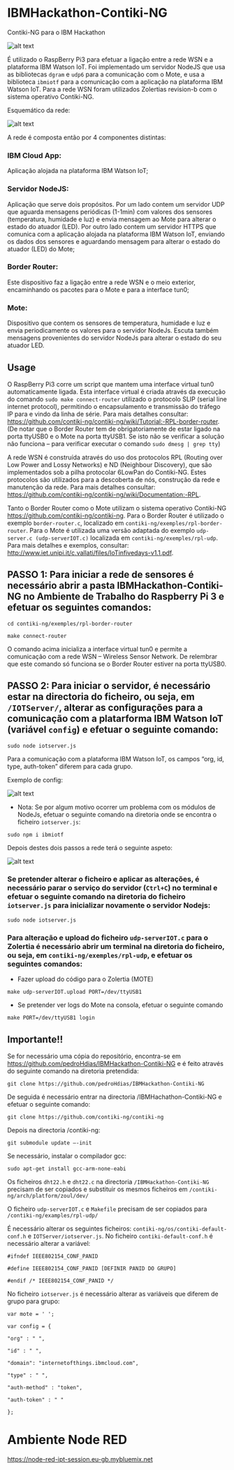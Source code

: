 # IBMHackathon-Contiki-NG
Contiki-NG para o IBM Hackathon

![alt text](https://github.com/pedroHdias/IBMHackathon-Contiki-NG/blob/master/imgs/icon.png)

É utilizado o RaspBerry Pi3 para efetuar a ligação entre a rede WSN e a plataforma IBM Watson IoT. Foi implementado um servidor NodeJS que usa as bibliotecas `dgram` e `udp6` para a comunicação com o Mote, e usa a biblioteca `ibmiotf` para a comunicação com a aplicação na plataforma IBM Watson IoT. Para a rede WSN foram utilizados Zolertias revision-b com o sistema operativo Contiki-NG.

Esquemático da rede:

![alt text](https://github.com/pedroHdias/IBMHackathon-Contiki-NG/blob/master/imgs/esquema_rede.png)

A rede é composta então por 4 componentes distintas:

### IBM Cloud App:

Aplicação alojada na plataforma IBM Watson IoT;

### Servidor NodeJS:

Aplicação que serve dois propósitos. Por um lado contem um servidor UDP que aguarda mensagens periódicas (1-1min) com valores dos sensores (temperatura, humidade e luz) e envia mensagem ao Mote para alterar o estado do atuador (LED). Por outro lado contem um servidor HTTPS que comunica com a aplicação alojada na plataforma IBM Watson IoT, enviando os dados dos sensores e aguardando mensagem para alterar o estado do atuador (LED) do Mote;

### Border Router:

Este dispositivo faz a ligação entre a rede WSN e o meio exterior, encaminhando os pacotes para o Mote e para a interface tun0;

### Mote:

Dispositivo que contem os sensores de temperatura, humidade e luz e envia periodicamente os valores para o servidor NodeJs. Escuta também mensagens provenientes do servidor NodeJs para alterar o estado do seu atuador LED. 

## Usage

O RaspBerry Pi3 corre um script que mantem uma interface virtual tun0 automaticamente ligada. Esta interface virtual é criada através da execução do comando `sudo make connect-router` utilizado o protocolo SLIP (serial line internet protocol), permitindo o encapsulamento e transmissão do tráfego IP para e vindo da linha de série. Para mais detalhes consultar: https://github.com/contiki-ng/contiki-ng/wiki/Tutorial:-RPL-border-router. (De notar que o Border Router tem de obrigatoriamente de estar ligado na porta ttyUSB0 e o Mote na porta ttyUSB1. Se isto não se verificar a solução não funciona – para verificar executar o comando `sudo dmesg | grep tty`)

A rede WSN é construída através do uso dos protocolos RPL (Routing over Low Power and Lossy Networks) e ND (Neighbour Discovery), que são implementados sob a pilha protocolar 6LowPan do Contiki-NG. Estes protocolos são utilizados para a descoberta de nós, construção da rede e manutenção da rede. Para mais detalhes consultar: https://github.com/contiki-ng/contiki-ng/wiki/Documentation:-RPL.

Tanto o Border Router como o Mote utilizam o sistema operativo Contiki-NG https://github.com/contiki-ng/contiki-ng. Para o Border Router é utilizado o exemplo `border-router.c`, localizado em `contiki-ng/exemples/rpl-border-router`. Para o Mote é utilizada uma versão adaptada do exemplo `udp-server.c (udp-serverIOT.c)` localizada em `contiki-ng/exemples/rpl-udp`. Para mais detalhes e exemplos, consultar: http://www.iet.unipi.it/c.vallati/files/IoTinfivedays-v1.1.pdf.

## PASSO 1: Para iniciar a rede de sensores é necessário abrir a pasta IBMHackathon-Contiki-NG no Ambiente de Trabalho do Raspberry Pi 3 e efetuar os seguintes comandos:

`cd contiki-ng/exemples/rpl-border-router`

`make connect-router`

O comando acima inicializa a interface virtual tun0 e permite a comunicação com a rede WSN – Wireless Sensor Network. De relembrar que este comando só funciona se o Border Router estiver na porta ttyUSB0.

## PASSO 2: Para iniciar o servidor, é necessário estar na directoria do ficheiro, ou seja, em `/IOTServer/`, alterar as configurações para a comunicação com a platarforma IBM Watson IoT (variável `config`) e efetuar o seguinte comando:

`sudo node iotserver.js`

Para a comunicação com a plataforma IBM Watson IoT, os campos “org, id, type, auth-token” diferem para cada grupo.

Exemplo de config:

![alt text](https://github.com/pedroHdias/IBMHackathon-Contiki-NG/blob/master/imgs/exemplo_config.png)

- Nota: Se por algum motivo ocorrer um problema com os módulos de NodeJs, efetuar o seguinte comando na diretoria onde se encontra o ficheiro `iotserver.js`:

`sudo npm i ibmiotf`

Depois destes dois passos a rede terá o seguinte aspeto:

![alt text](https://github.com/pedroHdias/IBMHackathon-Contiki-NG/blob/master/imgs/rede.jpg)

### Se pretender alterar o ficheiro e aplicar as alterações, é necessário parar o serviço do servidor (`Ctrl+C`) no terminal e  efetuar o seguinte comando na diretoria do ficheiro `iotserver.js` para inicializar novamente o servidor Nodejs:

`sudo node iotserver.js`

### Para alteração e upload do ficheiro `udp-serverIOT.c` para o Zolertia é necessário abrir um terminal na diretoria do ficheiro, ou seja, em `contiki-ng/exemples/rpl-udp`, e efetuar os seguintes comandos:

- Fazer upload do código para o Zolertia (MOTE)

`make udp-serverIOT.upload PORT=/dev/ttyUSB1`  

- Se pretender ver logs do Mote na consola, efetuar o seguinte comando

`make PORT=/dev/ttyUSB1 login`

## Importante!!
Se for necessário uma cópia do repositório, encontra-se em https://github.com/pedroHdias/IBMHackathon-Contiki-NG e é feito através do seguinte comando na diretoria pretendida:

`git clone https://github.com/pedroHdias/IBMHackathon-Contiki-NG`

De seguida é necessário entrar na directoria /IBMHachathon-Contiki-NG e efetuar o seguinte comando:

`git clone https://github.com/contiki-ng/contiki-ng`

Depois na directoria /contiki-ng:

`git submodule update –-init`

Se necessário, instalar o compilador gcc:

`sudo apt-get install gcc-arm-none-eabi`

Os ficheiros `dht22.h` e `dht22.c` na directoria `/IBMHackathon-Contiki-NG` precisam de ser copiados e substituir os mesmos ficheiros em `/contiki-ng/arch/platform/zoul/dev/`

O ficheiro `udp-serverIOT.c` e `Makefile` precisam de ser copiados para `/contiki-ng/examples/rpl-udp/`

É necessário alterar os seguintes ficheiros: `contiki-ng/os/contiki-default-conf.h` e `IOTServer/iotserver.js`. No ficheiro `contiki-default-conf.h` é necessário alterar a variável:

`#ifndef IEEE802154_CONF_PANID`

`#define IEEE802154_CONF_PANID [DEFINIR PANID DO GRUPO]`

`#endif /* IEEE802154_CONF_PANID */`

No ficheiro `iotserver.js` é necessário alterar as variáveis que diferem de grupo para grupo: 

`var mote = ' ';`

`var config = {`

    "org" : " ",
    
    "id" : " ",
    
    "domain": "internetofthings.ibmcloud.com",
    
    "type" : " ",
    
    "auth-method" : "token",
    
    "auth-token" : " "
    
`};`

# Ambiente Node RED

https://node-red-ipt-session.eu-gb.mybluemix.net
